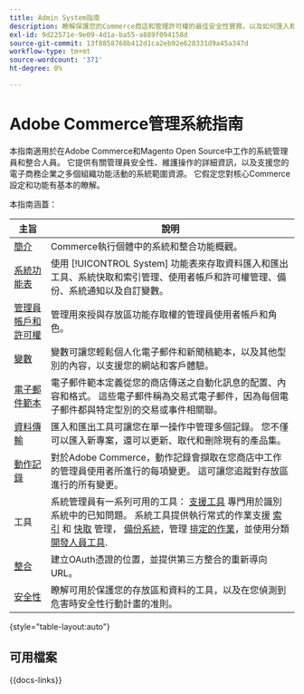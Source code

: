 ```yaml
---
title: Admin System指南
description: 瞭解保護您的Commerce商店和管理許可權的最佳安全性實務，以及如何匯入和匯出資料、管理整合和擴充功能，以及處理例行維護。
exl-id: 9d22571e-9e09-4d1a-ba55-a889f094158d
source-git-commit: 13f8858768b412d1ca2eb92e628331d9a45a347d
workflow-type: tm+mt
source-wordcount: '371'
ht-degree: 0%

---
```


# Adobe Commerce管理系統指南

本指南適用於在Adobe Commerce和Magento Open Source中工作的系統管理員和整合人員。 它提供有關管理員安全性、維護操作的詳細資訊，以及支援您的電子商務企業之多個組織功能活動的系統範圍資源。 它假定您對核心Commerce設定和功能有基本的瞭解。

本指南涵蓋：

| 主旨 | 說明 |
| ------- | ----------- |
| [簡介](introduction.md) | Commerce執行個體中的系統和整合功能概觀。 |
| [系統功能表](system-menu.md) | 使用 [!UICONTROL System] 功能表來存取資料匯入和匯出工具、系統快取和索引管理、使用者帳戶和許可權管理、備份、系統通知以及自訂變數。 |
| [管理員帳戶和許可權](permissions.md) | 管理用來授與存放區功能存取權的管理員使用者帳戶和角色。 |
| [變數](variables-predefined.md) | 變數可讓您輕鬆個人化電子郵件和新聞稿範本，以及其他型別的內容，以支援您的網站和客戶體驗。 |
| [電子郵件範本](email-templates.md) | 電子郵件範本定義從您的商店傳送之自動化訊息的配置、內容和格式。 這些電子郵件稱為交易式電子郵件，因為每個電子郵件都與特定型別的交易或事件相關聯。 |
| [資料傳輸](data-transfer.md) | 匯入和匯出工具可讓您在單一操作中管理多個記錄。 您不僅可以匯入新專案，還可以更新、取代和刪除現有的產品集。 |
| [動作記錄](action-log.md) | 對於Adobe Commerce，動作記錄會擷取在您商店中工作的管理員使用者所進行的每項變更。 這可讓您追蹤對存放區進行的所有變更。 |
| 工具 | 系統管理員有一系列可用的工具： [支援工具](support.md) 專門用於識別系統中的已知問題。 系統工具提供執行常式的作業支援 [索引](index-management.md) 和 [快取](cache-management.md) 管理， [備份系統](backups.md)，管理 [排定的作業](data-scheduled-import-export.md)，並使用分類 [開發人員工具](developer-tools.md). |
| [整合](integrations.md) | 建立OAuth憑證的位置，並提供第三方整合的重新導向URL。 |
| [安全性](security.md) | 瞭解可用於保護您的存放區和資料的工具，以及在您偵測到危害時安全性行動計畫的准則。 |

{style="table-layout:auto"}

## 可用檔案

{{docs-links}}
